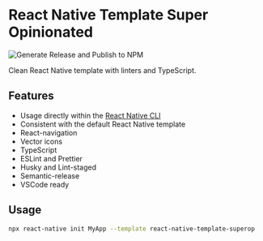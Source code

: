 # React Native Template Super Opinionated
![Generate Release and Publish to NPM](https://github.com/DiogoAbu/react-native-template-superop/workflows/Generate%20Release%20and%20Publish%20to%20NPM/badge.svg?branch=main&event=push)

Clean React Native template with linters and TypeScript.

## Features

- Usage directly within the [React Native CLI](https://github.com/react-native-community/cli)
- Consistent with the default React Native template
- React-navigation
- Vector icons
- TypeScript
- ESLint and Prettier
- Husky and Lint-staged
- Semantic-release
- VSCode ready

## Usage

```sh
npx react-native init MyApp --template react-native-template-superop
```
